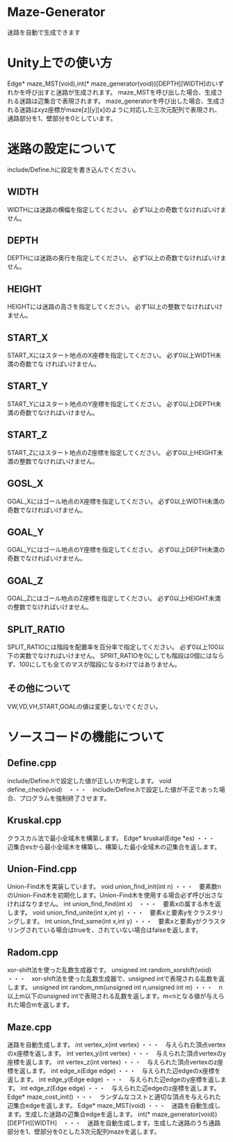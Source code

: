 # Maze-Generator
迷路を自動で生成できます

# Unity上での使い方
Edge* maze_MST(void),int(* maze_generator(void))[DEPTH][WIDTH]のいずれかを呼び出すと迷路が生成されます。
maze_MSTを呼び出した場合、生成される迷路は辺集合で表現されます。
maze_generatorを呼び出した場合、生成される迷路はxyz座標がmaze[z][y][x]のように対応した三次元配列で表現され、通路部分を1、壁部分を0としています。

# 迷路の設定について
include/Define.hに設定を書き込んでください。

## WIDTH
WIDTHには迷路の横幅を指定してください。
必ず1以上の奇数でなければいけません。

## DEPTH
DEPTHには迷路の奥行を指定してください。
必ず1以上の奇数でなければいけません。

## HEIGHT
HEIGHTには迷路の高さを指定してください。
必ず1以上の整数でなければいけません。

## START_X
START_Xにはスタート地点のX座標を指定してください。
必ず0以上WIDTH未満の奇数でな
ければいけません。

## START_Y
START_Yにはスタート地点のY座標を指定してください。
必ず0以上DEPTH未満の奇数でなければいけません。

## START_Z
START_Zにはスタート地点のZ座標を指定してください。
必ず0以上HEIGHT未満の整数でなければいけません。

## GOSL_X
GOAL_Xにはゴール地点のX座標を指定してください。
必ず0以上WIDTH未満の奇数でなければいけません。

## GOAL_Y
GOAL_Yにはゴール地点のY座標を指定してください。
必ず0以上DEPTH未満の奇数でなければいけません。

## GOAL_Z
GOAL_Zにはゴール地点のZ座標を指定してください。
必ず0以上HEIGHT未満の整数でなければいけません。

## SPLIT_RATIO
SPLIT_RATIOには階段を配置率を百分率で指定してください。
必ず0以上100以下の実数でなければいけません。
SPRIT_RATIOを0にしても階段は0個にはならず、100にしても全てのマスが階段になるわけではありません。

## その他について
VW,VD,VH,START,GOALの値は変更しないでください。

# ソースコードの機能について
## Define.cpp
include/Define.hで設定した値が正しいか判定します。
void define_check(void)　・・・　include/Define.hで設定した値が不正であった場合、プログラムを強制終了させます。

## Kruskal.cpp
クラスカル法で最小全域木を構築します。
Edge* kruskal(Edge *es) ・・・　辺集合esから最小全域木を構築し、構築した最小全域木の辺集合を返します。

## Union-Find.cpp
Union-Find木を実装しています。
void union_find_init(int n) ・・・　要素数nのUnion-Find木を初期化します。Union-Find木を使用する場合必ず呼び出さなければなりません。
int union_find_find(int x)　・・・　要素xの属する木を返します。
void union_find_unite(int x,int y) ・・・　要素xと要素yをクラスタリングします。
int union_find_same(int x,int y) ・・・　要素xと要素yがクラスタリングされている場合はtrueを、されていない場合はfalseを返します。

## Radom.cpp
xor-shift法を使った乱数生成器です。
unsigned int random_xorshift(void) ・・・　xor-shift法を使った乱数生成器で、unsigned intで表現される乱数を返します。
unsigned int random_nm(unsigned int n,unsigned int m) ・・・　n以上m以下のunsigned intで表現される乱数を返します。m<nとなる値が与えられた場合mを返します。

## Maze.cpp
迷路を自動生成します。
int vertex_x(int vertex) ・・・　与えられた頂点vertexのx座標を返します。
int vertex_y(int vertex) ・・・　与えられた頂点vertexのy座標を返します。
int vertex_z(int vertex) ・・・　与えられた頂点vertexのz座標を返します。
int edge_x(Edge edge) ・・・　与えられた辺edgeのx座標を返します。
int edge_y(Edge edge) ・・・　与えられた辺edgeのy座標を返します。
int edge_z(Edge edge) ・・・　与えられた辺edgeのz座標を返します。
Edge* maze_cost_init() ・・・　ランダムなコストと適切な頂点を与えられた辺集合edgeを返します。
Edge* maze_MST(void) ・・・　迷路を自動生成します。生成した迷路の辺集合edgeを返します。
int(* maze_generator(void))[DEPTH][WIDTH]　・・・　迷路を自動生成します。生成した迷路のうち通路部分を1、壁部分を0とした3次元配列mazeを返します。


